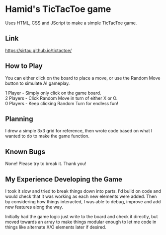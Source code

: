 # Hamid's TicTacToe game
    
Uses HTML, CSS and JScript to make a simple TicTacToe game.


## Link
https://sirtau.github.io/tictactoe/

## How to Play
You can either click on the board to place a move, or use the Random Move button to simulate AI gameplay.

1 Player - Simply only click on the game board.  
2 Players - Click Random Move in turn of either X or O.  
0 Players - Keep clicking Random Turn for endless fun!  

## Planning
I drew a simple 3x3 grid for reference, then wrote code based on what I wanted to do to make the game function.

## Known Bugs
None! Please try to break it. Thank you!


## My Experience Developing the Game

I took it slow and tried to break things down into parts. I'd build on code and would check that it was working as each new elements were added. Then by considering how things interacted, I was able to debug, improve and add new features along the way.

Initially had the game logic just write to the board and check it directly, but moved towards an array to make things modular enough to let me code in things like alternate X/O elements later if desired.
